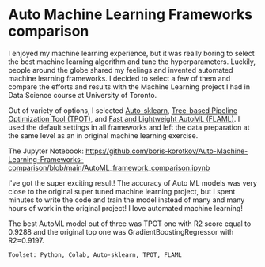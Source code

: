 # Auto Machine Learning Frameworks comparison

 I enjoyed my machine learning experience, but it was really boring to select the best machine learning algorithm and tune the hyperparameters. Luckily, people around the globe shared my feelings and invented automated machine learning frameworks. I decided to select a few of them and compare the efforts and results with the Machine Learning project I had in Data Science course at University of Toronto. 

   Out of variety of options, I selected [Auto-sklearn](https://automl.github.io/auto-sklearn/master/index.html), [Tree-based Pipeline Optimization Tool (TPOT)](http://epistasislab.github.io/tpot/), and [Fast and Lightweight AutoML (FLAML)](https://github.com/microsoft/FLAML). I used the default settings in all frameworks and left the data preparation at the same level as an in original machine learning exercise.

   The Jupyter Notebook: https://github.com/boris-korotkov/Auto-Machine-Learning-Frameworks-comparison/blob/main/AutoML_framework_comparison.ipynb

   I've got the super exciting result! The accuracy of Auto ML models was very close to the original super tuned machine learning project, but I spent minutes to write the code and train the model instead of many and many hours of work in the original project! I love automated machine learning!

   The best AutoML model out of three was TPOT one with R2 score equal to 0.9288 and the original top one was GradientBoostingRegressor with R2=0.9197.

   `Toolset: Python, Colab, Auto-sklearn, TPOT, FLAML`
